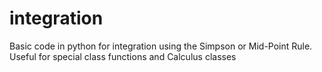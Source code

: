 integration
===========

Basic code in python for integration using the Simpson or Mid-Point Rule. Useful for special class functions and Calculus classes
